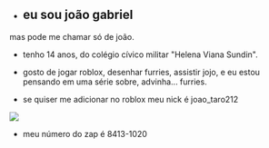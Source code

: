 - ## eu sou joão gabriel
 mas pode me chamar só de joão.

- tenho 14 anos, do colégio cívico militar "Helena Viana Sundin".
  
- gosto de jogar roblox, desenhar furries, assistir jojo, e eu estou pensando em uma série sobre, advinha... furries.

- se quiser me adicionar no roblox meu nick é joao_taro212

![](https://media.tenor.com/qYpm6fVLlNIAAAAi/mauzymice-mauzy.gif)

- meu número do zap é 8413-1020
